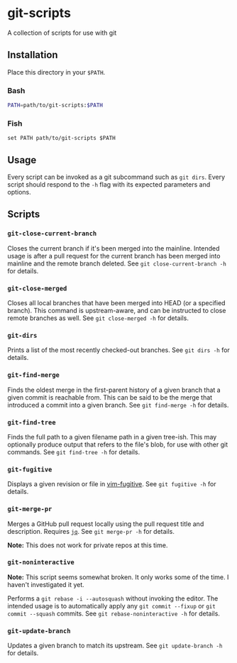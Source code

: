 # git-scripts

A collection of scripts for use with git

## Installation

Place this directory in your `$PATH`.

### Bash

```sh
PATH=path/to/git-scripts:$PATH
```
### Fish

```fish
set PATH path/to/git-scripts $PATH
```

## Usage

Every script can be invoked as a git subcommand such as `git dirs`. Every script
should respond to the `-h` flag with its expected parameters and options.

## Scripts

### `git-close-current-branch`

Closes the current branch if it's been merged into the mainline. Intended usage
is after a pull request for the current branch has been merged into mainline and
the remote branch deleted. See `git close-current-branch -h` for details.

### `git-close-merged`

Closes all local branches that have been merged into HEAD (or a specified
branch). This command is upstream-aware, and can be instructed to close remote
branches as well. See `git close-merged -h` for details.

### `git-dirs`

Prints a list of the most recently checked-out branches. See `git dirs -h` for
details.

### `git-find-merge`

Finds the oldest merge in the first-parent history of a given branch that a
given commit is reachable from. This can be said to be the merge that introduced
a commit into a given branch. See `git find-merge -h` for details.

### `git-find-tree`

Finds the full path to a given filename path in a given tree-ish. This may
optionally produce output that refers to the file's blob, for use with other git
commands. See `git find-tree -h` for details.

### `git-fugitive`

Displays a given revision or file in [vim-fugitive][]. See `git fugitive -h`
for details.

[vim-fugitive]: https://github.com/tpope/vim-fugitive

### `git-merge-pr`

Merges a GitHub pull request locally using the pull request title and
description. Requires [`jq`][jq]. See `git merge-pr -h` for details.

**Note:** This does not work for private repos at this time.

[jq]: http://stedolan.github.io/jq/

### `git-noninteractive`

**Note:** This script seems somewhat broken. It only works some of the time. I
haven't investigated it yet.

Performs a `git rebase -i --autosquash` without invoking the editor. The
intended usage is to automatically apply any `git commit --fixup` or `git commit
--squash` commits. See `git rebase-noninteractive -h` for details.

### `git-update-branch`

Updates a given branch to match its upstream. See `git update-branch -h` for
details.
